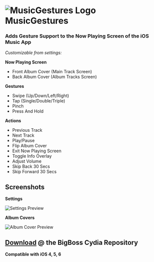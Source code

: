 ![MusicGestures Logo](https://raw.github.com/ckant/MusicGestures/master/layout/Library/PreferenceLoader/Preferences/MusicGestures.png) MusicGestures
=============
### Adds Gesture Support to the Now Playing Screen of the iOS Music App

*Customizable from settings:*

**Now Playing Screen**

* Front Album Cover (Main Track Screen)
* Back Album Cover (Album Tracks Screen)

**Gestures**

* Swipe (Up/Down/Left/Right)
* Tap (Single/Double/Triple)
* Pinch
* Press And Hold

**Actions**

* Previous Track
* Next Track
* Play/Pause
* Flip Album Cover
* Exit Now Playing Screen
* Toggle Info Overlay
* Adjust Volume
* Skip Back 30 Secs
* Skip Forward 30 Secs

Screenshots
-----------------

**Settings**

![Settings Preview](https://raw.github.com/ckant/MusicGestures/master/images/preview_settings.png)

**Album Covers**

![Album Cover Preview](https://raw.github.com/ckant/MusicGestures/master/images/preview_albumcover.png)

[Download](http://apt.thebigboss.org/onepackage.php?bundleid=com.ckant.musicgestures&db=) @ the BigBoss Cydia Repository
-------------
**Compatible with iOS 4, 5, 6**
